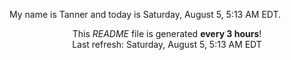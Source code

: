 My name is Tanner and today is Saturday, August 5, 5:13 AM EDT.

<p align="center">This <i>README</i> file is generated <b>every 3 hours</b>!</br>Last refresh: Saturday, August 5, 5:13 AM EDT<br /></p>
